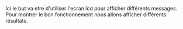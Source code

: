 
Ici le but va etre d'utiliser l'ecran lcd pour afficher différents messages.
Pour montrer le bon fonctionnement nous allons afficher différents résultats.
